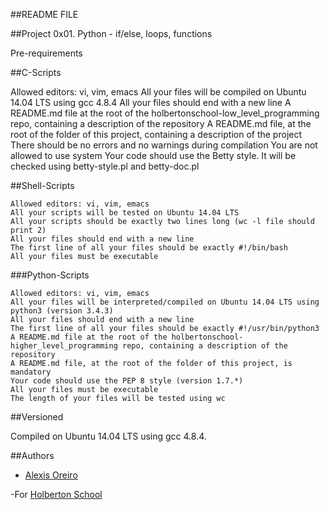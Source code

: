##README FILE


##Project 0x01. Python - if/else, loops, functions


Pre-requirements 


##C-Scripts

Allowed editors: vi, vim, emacs
All your files will be compiled on Ubuntu 14.04 LTS using gcc 4.8.4
All your files should end with a new line
A README.md file at the root of the holbertonschool-low_level_programming repo, containing a description of the repository
A README.md file, at the root of the folder of this project, containing a description of the project
There should be no errors and no warnings during compilation
You are not allowed to use system
Your code should use the Betty style. It will be checked using betty-style.pl and betty-doc.pl

##Shell-Scripts

	Allowed editors: vi, vim, emacs
	All your scripts will be tested on Ubuntu 14.04 LTS
	All your scripts should be exactly two lines long (wc -l file should print 2)
	All your files should end with a new line
	The first line of all your files should be exactly #!/bin/bash
	All your files must be executable
###Python-Scripts

	Allowed editors: vi, vim, emacs
	All your files will be interpreted/compiled on Ubuntu 14.04 LTS using python3 (version 3.4.3)
	All your files should end with a new line
	The first line of all your files should be exactly #!/usr/bin/python3
	A README.md file at the root of the holbertonschool-higher_level_programming repo, containing a description of the repository
	A README.md file, at the root of the folder of this project, is mandatory
	Your code should use the PEP 8 style (version 1.7.*)
	All your files must be executable
	The length of your files will be tested using wc

##Versioned 

Compiled on Ubuntu 14.04 LTS using gcc 4.8.4.

##Authors 


- [Alexis Oreiro](https://github.com/alexoreiro)

-For [Holberton School](https://www.holbertonschool.com/uy)
